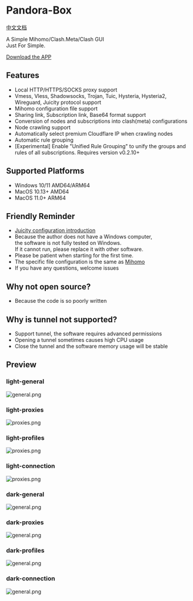 # Pandora-Box
[中文文档](https://github.com/snakem982/Pandora-Box/blob/main/README-CN.md)

A Simple Mihomo/Clash.Meta/Clash GUI
<br>
Just For Simple.

[Download the APP](https://github.com/snakem982/Pandora-Box/releases)


## Features

- Local HTTP/HTTPS/SOCKS proxy support
- Vmess, Vless, Shadowsocks, Trojan, Tuic, Hysteria, Hysteria2, Wireguard, Juicity protocol support
- Mihomo configuration file support
- Sharing link, Subscription link, Base64 format support
- Conversion of nodes and subscriptions into clash(meta) configurations
- Node crawling support
- Automatically select premium Cloudflare IP when crawling nodes
- Automatic rule grouping
- [Experimental] Enable "Unified Rule Grouping" to unify the groups and rules of all subscriptions. Requires version v0.2.10+

##  Supported Platforms
- Windows 10/11 AMD64/ARM64
- MacOS 10.13+ AMD64
- MacOS 11.0+ ARM64

## Friendly Reminder
- [Juicity configuration introduction](https://github.com/snakem982/Pandora-Box/blob/main/Juicity.md)
- Because the author does not have a Windows computer, <br>the software is not fully tested on Windows. <br>If it cannot run, please replace it with other software.
- Please be patient when starting for the first time.
- The specific file configuration is the same as [Mihomo](https://wiki.metacubex.one/config/)
- If you have any questions, welcome issues

## Why not open source?
- Because the code is so poorly written

## Why is tunnel not supported?
- Support tunnel, the software requires advanced permissions
- Opening a tunnel sometimes causes high CPU usage
- Close the tunnel and the software memory usage will be stable

## Preview
### light-general
![general.png](img%2F1.png)
### light-proxies
![proxies.png](img%2F2.png)
### light-profiles
![proxies.png](img%2F3.png)
### light-connection
![proxies.png](img%2F4.png)
### dark-general
![general.png](img%2Fdark1.png)
### dark-proxies
![general.png](img%2Fdark2.png)
### dark-profiles
![general.png](img%2Fdark3.png)
### dark-connection
![general.png](img%2Fdark4.png)
